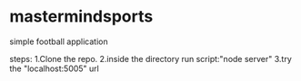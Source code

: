 # mastermindsports
simple football application

steps:
1.Clone the repo.
2.inside the directory run script:"node server"
3.try the "localhost:5005" url